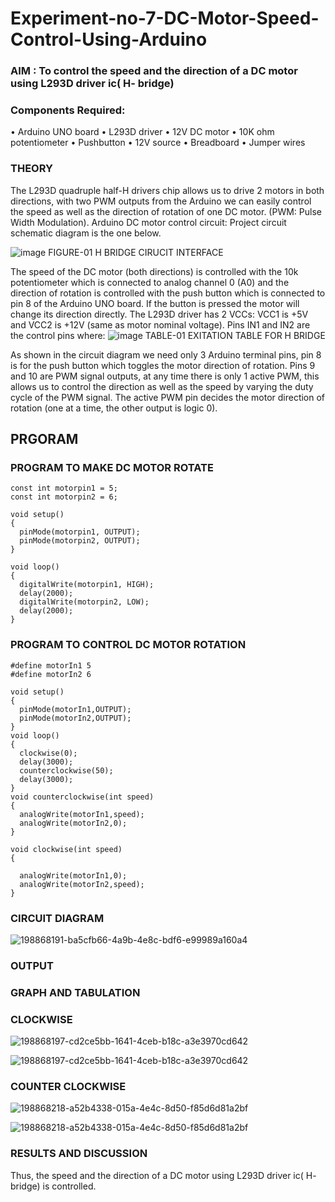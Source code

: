 # Experiment-no-7-DC-Motor-Speed-Control-Using-Arduino
### AIM : To control the speed and the direction of a DC motor using L293D driver ic( H- bridge)

### Components Required:
•	Arduino UNO board
•	L293D driver
•	12V DC motor
•	10K ohm potentiometer
•	Pushbutton
•	12V source
•	Breadboard
•	Jumper wires
### THEORY 
The L293D quadruple half-H drivers chip allows us to drive 2 motors in both directions, with two PWM outputs from the Arduino we can easily control the speed as well as the direction of rotation of one DC motor. (PWM: Pulse Width Modulation).
Arduino DC motor control circuit:
Project circuit schematic diagram is the one below.

![image](https://user-images.githubusercontent.com/36288975/167763051-b230c183-afc5-46f2-ba95-0f95e10dd6c9.png)
FIGURE-01 H BRIDGE CIRUCIT INTERFACE 
 
The speed of the DC motor (both directions) is controlled with the 10k potentiometer which is connected to analog channel 0 (A0) and the direction of rotation is controlled with the push button which is connected to pin 8 of the Arduino UNO board. If the button is pressed the motor will change its direction directly.
The L293D driver has 2 VCCs: VCC1 is +5V and VCC2 is +12V (same as motor nominal voltage). Pins IN1 and IN2 are the control pins where:
![image](https://user-images.githubusercontent.com/36288975/167763120-1421c2c5-8381-49eb-b376-03f6e1113b7a.png)
TABLE-01 EXITATION TABLE FOR H BRIDGE 

As shown in the circuit diagram we need only 3 Arduino terminal pins, pin 8 is for the push button which toggles the motor direction of rotation. Pins 9 and 10 are PWM signal outputs, at any time there is only 1 active PWM, this allows us to control the direction as well as the speed by varying the duty cycle of the PWM signal. The active PWM pin decides the motor direction of rotation (one at a time, the other output is logic 0).

## PRGORAM 
### PROGRAM TO MAKE DC MOTOR ROTATE
```
const int motorpin1 = 5;
const int motorpin2 = 6;

void setup()
{
  pinMode(motorpin1, OUTPUT);
  pinMode(motorpin2, OUTPUT);
}

void loop()
{
  digitalWrite(motorpin1, HIGH);
  delay(2000);
  digitalWrite(motorpin2, LOW);
  delay(2000);
}
```
### PROGRAM TO CONTROL DC MOTOR ROTATION
```
#define motorIn1 5
#define motorIn2 6

void setup()
{
  pinMode(motorIn1,OUTPUT);
  pinMode(motorIn2,OUTPUT);
}
void loop()
{
  clockwise(0);
  delay(3000);
  counterclockwise(50);
  delay(3000);
}
void counterclockwise(int speed)
{
  analogWrite(motorIn1,speed);
  analogWrite(motorIn2,0);
}

void clockwise(int speed)
{
  
  analogWrite(motorIn1,0);
  analogWrite(motorIn2,speed);
}
```
### CIRCUIT DIAGRAM
![198868191-ba5cfb66-4a9b-4e8c-bdf6-e99989a160a4](https://user-images.githubusercontent.com/94219582/201653798-4e19bc35-5020-4f14-bcee-da25091b1f87.png)
### OUTPUT
### GRAPH AND TABULATION
### CLOCKWISE
![198868197-cd2ce5bb-1641-4ceb-b18c-a3e3970cd642](https://user-images.githubusercontent.com/94219582/201654751-ed977a09-58dc-4043-8e3a-b53ce9757184.png)

![198868197-cd2ce5bb-1641-4ceb-b18c-a3e3970cd642](https://user-images.githubusercontent.com/94219582/201654788-1cdf7cdd-f7fb-4001-a922-94829ae2ede4.png)

### COUNTER CLOCKWISE
![198868218-a52b4338-015a-4e4c-8d50-f85d6d81a2bf](https://user-images.githubusercontent.com/94219582/201654858-4b1cec1b-32d9-444b-abcc-386f9342affc.png)

![198868218-a52b4338-015a-4e4c-8d50-f85d6d81a2bf](https://user-images.githubusercontent.com/94219582/201654909-882b25f2-c391-4f1d-b0fa-746d594a7518.png)

### RESULTS AND DISCUSSION
Thus, the speed and the direction of a DC motor using L293D driver ic( H- bridge) is controlled.
